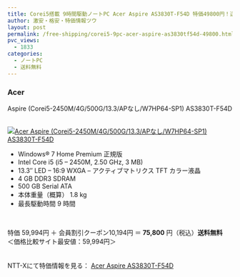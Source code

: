 ```yaml
---
title: Corei5搭載 9時間駆動ノートPC Acer Aspire AS3830T-F54D 特価49800円！送料無料！
author: 激安・格安・特価情報ツウ
layout: post
permalink: /free-shipping/corei5-9pc-acer-aspire-as3830tf54d-49800.html
pvc_views:
  - 1833
categories:
  - ノートPC
  - 送料無料
---
```

### Acer  
Aspire (Corei5-2450M/4G/500G/13.3/APなし/W7HP64-SP1) AS3830T-F54D

<div class="img-bg2 img_L">
  <a href="http://px.a8.net/svt/ejp?a8mat=ZYP6S+8IMA3E+S1Q+BWGDT&#038;a8ejpredirect=http://nttxstore.jp/_II_QZX0005686" target="_blank"><br /> <img border="0" alt="Acer Aspire (Corei5-2450M/4G/500G/13.3/APなし/W7HP64-SP1) AS3830T-F54D" src="http://i1.wp.com/image.nttxstore.jp/l2_images/Q/QZ/QZX0005686.jpg?w=120" data-recalc-dims="1" /></a>
</div>

<!--more-->

  * Windows® 7 Home Premium 正規版
  * Intel Core i5 (i5 &#8211; 2450M, 2.50 GHz, 3 MB)
  * 13.3&#8243; LED &#8211; 16:9 WXGA &#8211; アクティブマトリクス TFT カラー液晶
  * 4 GB DDR3 SDRAM
  * 500 GB Serial ATA
  * 本体重量（概算） 1.8 kg
  * 最長駆動時間 9 時間

<br clear="all" />

特価 59,994円 ＋ 会員割引クーポン10,194円 ＝ <span class="tokka-price"><strong>75,800</strong></span> 円（税込）**送料無料**  
＜価格比較サイト最安値：59,994円＞

　  
NTT-Xにて特価情報を見る： <span class="fs150p"><a href="http://px.a8.net/svt/ejp?a8mat=ZYP6S+8IMA3E+S1Q+BWGDT&#038;a8ejpredirect=http://nttxstore.jp/_II_QZX0005686" target="_blank">Acer Aspire AS3830T-F54D</a></span>